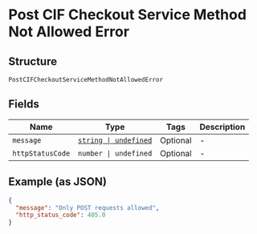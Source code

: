 
# Post CIF Checkout Service Method Not Allowed Error

## Structure

`PostCIFCheckoutServiceMethodNotAllowedError`

## Fields

| Name | Type | Tags | Description |
|  --- | --- | --- | --- |
| `message` | [`string \| undefined`](../../doc/models/string-enum.md) | Optional | - |
| `httpStatusCode` | `number \| undefined` | Optional | - |

## Example (as JSON)

```json
{
  "message": "Only POST requests allowed",
  "http_status_code": 405.0
}
```

